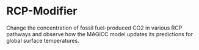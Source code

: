 # RCP-Modifier
Change the concentration of fossil fuel-produced CO2 in various RCP pathways and observe how the MAGICC model updates its predictions for global surface temperatures.
